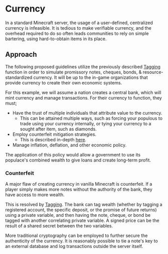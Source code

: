 # Currency
In a standard Minecraft server, the usage of a user-defined, centralized currency is infeasible. It is tedious to make verifiable currency, and the overhead required to do so often leads communities to rely on simple bartering, using hard-to-obtain items in its place.
## Approach
The following proposed guidelines utilize the previously described [Tagging](../spec/Tagging.md) function in order to simulate promissory notes, cheques, bonds, & resource-standardized currency. It will be up to the in-game organizations that provide currency to create their own economic systems.

For this example, we will assume a nation creates a central bank, which will mint currency and manage transactions. For their currency to function, they must;
* Have the trust of multiple individuals that attribute value to the currency.
  * This can be attained multiple ways, such as forcing your populous to trade using your currency internally, or tying your currency to a sought after item, such as diamonds.
* Employ counterfeit mitigation strategies.
  * This is described in-depth [here](#Counterfeit).
* Manage inflation, deflation, and other economic policy.

The application of this policy would allow a government to use its populace's combined wealth to give loans and create long-term profit.

### Counterfeit
A major flaw of creating currency in vanilla Minecraft is counterfeit. If a player simply makes more notes without the authority of the bank, they have access to more wealth.

This is resolved by [Tagging](../spec/Tagging.md). The bank can tag wealth (whether by tagging a registered account, the specific deposit, or the promise of future returns) using a private variable, and then having the note, cheque, or bond be tagged with another correlating private variable. A signed price can be the result of a shared secret between the two variables.

More traditional cryptography can be employed to further secure the authenticity of the currency. It is reasonably possible to tie a note's key to an external database and log transactions outside the server itself.